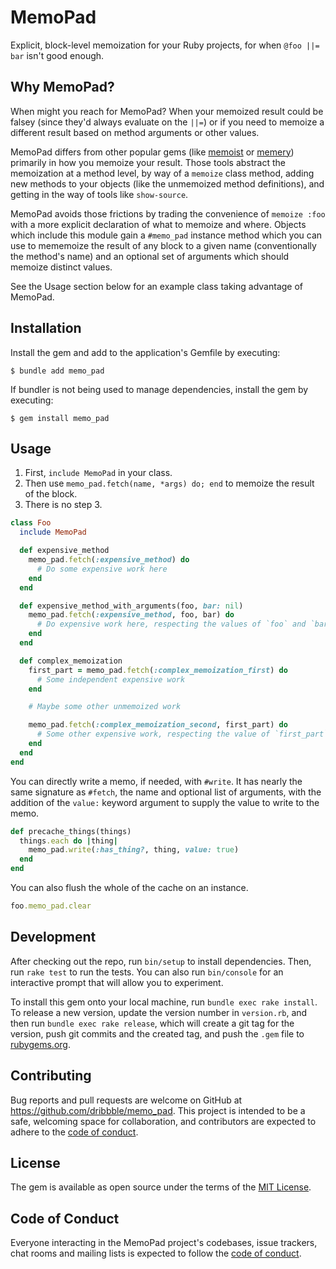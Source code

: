 # MemoPad

Explicit, block-level memoization for your Ruby projects, for when `@foo ||= bar` isn't good enough.

## Why MemoPad?

When might you reach for MemoPad? When your memoized result could be falsey (since they'd always evaluate on the `||=`) or if you need to memoize a different result based on method arguments or other values.

MemoPad differs from other popular gems (like [memoist](https://rubygems.org/gems/memoist) or [memery](https://rubygems.org/gems/memery)) primarily in how you memoize your result. Those tools abstract the memoization at a method level, by way of a `memoize` class method, adding new methods to your objects (like the unmemoized method definitions), and getting in the way of tools like `show-source`.

MemoPad avoids those frictions by trading the convenience of `memoize :foo` with a more explicit declaration of what to memoize and where. Objects which include this module gain a `#memo_pad` instance method which you can use to mememoize the result of any block to a given name (conventionally the method's name) and an optional set of arguments which should memoize distinct values.

See the Usage section below for an example class taking advantage of MemoPad.


## Installation


Install the gem and add to the application's Gemfile by executing:

    $ bundle add memo_pad

If bundler is not being used to manage dependencies, install the gem by executing:

    $ gem install memo_pad

## Usage

1. First, `include MemoPad` in your class.
2. Then use `memo_pad.fetch(name, *args) do; end` to memoize the result of the block.
3. There is no step 3.

```ruby
class Foo
  include MemoPad

  def expensive_method
    memo_pad.fetch(:expensive_method) do
      # Do some expensive work here
    end
  end

  def expensive_method_with_arguments(foo, bar: nil)
    memo_pad.fetch(:expensive_method, foo, bar) do
      # Do expensive work here, respecting the values of `foo` and `bar`
    end
  end

  def complex_memoization
    first_part = memo_pad.fetch(:complex_memoization_first) do
      # Some independent expensive work
    end

    # Maybe some other unmemoized work

    memo_pad.fetch(:complex_memoization_second, first_part) do
      # Some other expensive work, respecting the value of `first_part`
    end
  end
end
```

You can directly write a memo, if needed, with `#write`. It has nearly the same signature as `#fetch`, the name and optional list of arguments, with the addition of the `value:` keyword argument to supply the value to write to the memo.

```ruby
def precache_things(things)
  things.each do |thing|
    memo_pad.write(:has_thing?, thing, value: true)
  end
end
```

You can also flush the whole of the cache on an instance.

```ruby
foo.memo_pad.clear
```

## Development

After checking out the repo, run `bin/setup` to install dependencies. Then, run `rake test` to run the tests. You can also run `bin/console` for an interactive prompt that will allow you to experiment.

To install this gem onto your local machine, run `bundle exec rake install`. To release a new version, update the version number in `version.rb`, and then run `bundle exec rake release`, which will create a git tag for the version, push git commits and the created tag, and push the `.gem` file to [rubygems.org](https://rubygems.org).

## Contributing

Bug reports and pull requests are welcome on GitHub at https://github.com/dribbble/memo_pad. This project is intended to be a safe, welcoming space for collaboration, and contributors are expected to adhere to the [code of conduct](https://github.com/dribbble/memo_pad/blob/main/CODE_OF_CONDUCT.md).

## License

The gem is available as open source under the terms of the [MIT License](https://opensource.org/licenses/MIT).

## Code of Conduct

Everyone interacting in the MemoPad project's codebases, issue trackers, chat rooms and mailing lists is expected to follow the [code of conduct](https://github.com/dribbble/memo_pad/blob/main/CODE_OF_CONDUCT.md).
